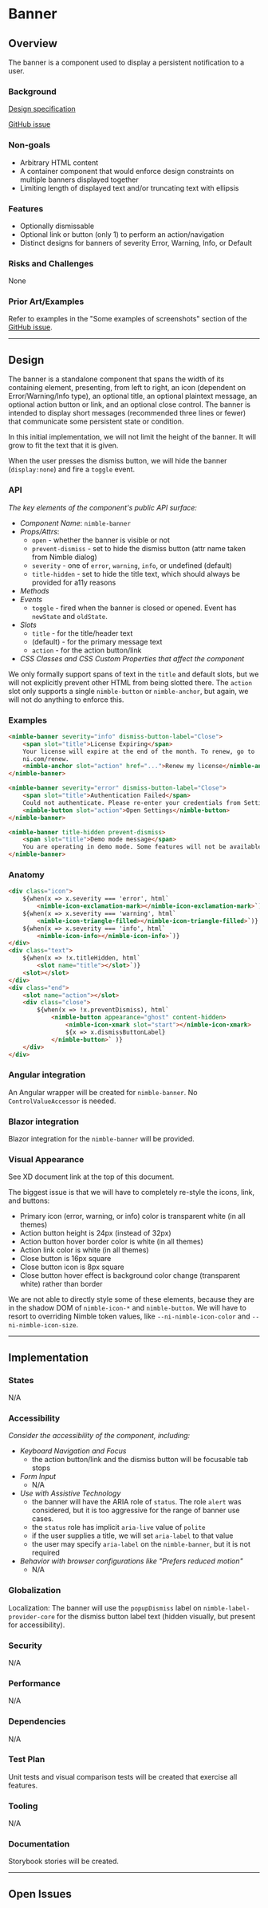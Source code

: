 # Banner

## Overview

The banner is a component used to display a persistent notification to a user.

### Background

[Design specification](https://xd.adobe.com/view/33ffad4a-eb2c-4241-b8c5-ebfff1faf6f6-66ac/screen/29c405f7-08ea-48b6-973f-546970b9dbab/)

[GitHub issue](https://github.com/ni/nimble/issues/305)

### Non-goals

-   Arbitrary HTML content
-   A container component that would enforce design constraints on multiple banners displayed together
-   Limiting length of displayed text and/or truncating text with ellipsis

### Features

-   Optionally dismissable
-   Optional link or button (only 1) to perform an action/navigation
-   Distinct designs for banners of severity Error, Warning, Info, or Default

### Risks and Challenges

None

### Prior Art/Examples

Refer to examples in the "Some examples of screenshots" section of the [GitHub issue](https://github.com/ni/nimble/issues/305).

---

## Design

The banner is a standalone component that spans the width of its containing element, presenting, from left to right, an icon (dependent on Error/Warning/Info type), an optional title, an optional plaintext message, an optional action button or link, and an optional close control. The banner is intended to display short messages (recommended three lines or fewer) that communicate some persistent state or condition.

In this initial implementation, we will not limit the height of the banner. It will grow to fit the text that it is given.

When the user presses the dismiss button, we will hide the banner (`display:none`) and fire a `toggle` event.

### API

_The key elements of the component's public API surface:_

-   _Component Name_: `nimble-banner`
-   _Props/Attrs_:
    -   `open` - whether the banner is visible or not
    -   `prevent-dismiss` - set to hide the dismiss button (attr name taken from Nimble dialog)
    -   `severity` - one of `error`, `warning`, `info`, or undefined (default)
    -   `title-hidden` - set to hide the title text, which should always be provided for a11y reasons
-   _Methods_
-   _Events_
    -   `toggle` - fired when the banner is closed or opened. Event has `newState` and `oldState`.
-   _Slots_
    -   `title` - for the title/header text
    -   (default) - for the primary message text
    -   `action` - for the action button/link
-   _CSS Classes and CSS Custom Properties that affect the component_

We only formally support spans of text in the `title` and default slots, but we will not explicitly prevent other HTML from being slotted there. The `action` slot only supports a single `nimble-button` or `nimble-anchor`, but again, we will not do anything to enforce this.

### Examples

```html
<nimble-banner severity="info" dismiss-button-label="Close">
    <span slot="title">License Expiring</span>
    Your license will expire at the end of the month. To renew, go to
    ni.com/renew.
    <nimble-anchor slot="action" href="...">Renew my license</nimble-anchor>
</nimble-banner>
```

```html
<nimble-banner severity="error" dismiss-button-label="Close">
    <span slot="title">Authentication Failed</span>
    Could not authenticate. Please re-enter your credentials from Settings.
    <nimble-button slot="action">Open Settings</nimble-button>
</nimble-banner>
```

```html
<nimble-banner title-hidden prevent-dismiss>
    <span slot="title">Demo mode message</span>
    You are operating in demo mode. Some features will not be available.
</nimble-banner>
```

### Anatomy

<!-- prettier-ignore -->
```html
<div class="icon">
    ${when(x => x.severity === 'error', html`
        <nimble-icon-exclamation-mark></nimble-icon-exclamation-mark>`)}
    ${when(x => x.severity === 'warning', html`
        <nimble-icon-triangle-filled></nimble-icon-triangle-filled>`)}
    ${when(x => x.severity === 'info', html`
        <nimble-icon-info></nimble-icon-info>`)}
</div>
<div class="text">
    ${when(x => !x.titleHidden, html`
        <slot name="title"></slot>`)}
    <slot></slot>
</div>
<div class="end">
    <slot name="action"></slot>
    <div class="close">
        ${when(x => !x.preventDismiss), html`
            <nimble-button appearance="ghost" content-hidden>
                <nimble-icon-xmark slot="start"></nimble-icon-xmark>
                ${x => x.dismissButtonLabel}
            </nimble-button>` )}
    </div>
</div>
```

### Angular integration

An Angular wrapper will be created for `nimble-banner`. No `ControlValueAccessor` is needed.

### Blazor integration

Blazor integration for the `nimble-banner` will be provided.

### Visual Appearance

See XD document link at the top of this document.

The biggest issue is that we will have to completely re-style the icons, link, and buttons:

-   Primary icon (error, warning, or info) color is transparent white (in all themes)
-   Action button height is 24px (instead of 32px)
-   Action button hover border color is white (in all themes)
-   Action link color is white (in all themes)
-   Close button is 16px square
-   Close button icon is 8px square
-   Close button hover effect is background color change (transparent white) rather than border

We are not able to directly style some of these elements, because they are in the shadow DOM of `nimble-icon-*` and `nimble-button`. We will have to resort to overriding Nimble token values, like `--ni-nimble-icon-color` and `--ni-nimble-icon-size`.

---

## Implementation

### States

N/A

### Accessibility

_Consider the accessibility of the component, including:_

-   _Keyboard Navigation and Focus_
    -   the action button/link and the dismiss button will be focusable tab stops
-   _Form Input_
    -   N/A
-   _Use with Assistive Technology_
    -   the banner will have the ARIA role of `status`. The role `alert` was considered, but it is too aggressive for the range of banner use cases.
    -   the `status` role has implicit `aria-live` value of `polite`
    -   if the user supplies a title, we will set `aria-label` to that value
    -   the user may specify `aria-label` on the `nimble-banner`, but it is not required
-   _Behavior with browser configurations like "Prefers reduced motion"_
    -   N/A

### Globalization

Localization: The banner will use the `popupDismiss` label on `nimble-label-provider-core` for the dismiss button label text (hidden visually, but present for accessibility).

### Security

N/A

### Performance

N/A

### Dependencies

N/A

### Test Plan

Unit tests and visual comparison tests will be created that exercise all features.

### Tooling

N/A

### Documentation

Storybook stories will be created.

---

## Open Issues
